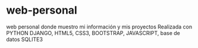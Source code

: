 # web-personal
web personal donde muestro mi información y mis proyectos
Realizada con PYTHON DJANGO, HTML5, CSS3, BOOTSTRAP, JAVASCRIPT, base de datos SQLITE3
